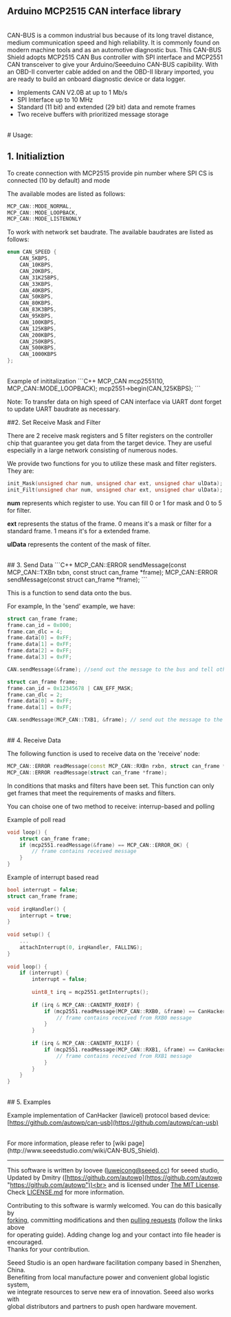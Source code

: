 Arduino MCP2515 CAN interface library
---------------------------------------------------------


<br>
CAN-BUS is a common industrial bus because of its long travel distance, medium communication speed and high reliability. It is commonly found on modern machine tools and as an automotive diagnostic bus. This CAN-BUS Shield adopts MCP2515 CAN Bus controller with SPI interface and MCP2551 CAN transceiver to give your Arduino/Seeeduino CAN-BUS capibility. With an OBD-II converter cable added on and the OBD-II library imported, you are ready to build an onboard diagnostic device or data logger.

- Implements CAN V2.0B at up to 1 Mb/s
- SPI Interface up to 10 MHz
- Standard (11 bit) and extended (29 bit) data and remote frames
- Two receive buffers with prioritized message storage


<br>
# Usage:



## 1. Initializtion

To create connection with MCP2515 provide pin number where SPI CS is connected (10 by default) and mode

The available modes are listed as follows:
```C++
MCP_CAN::MODE_NORMAL,
MCP_CAN::MODE_LOOPBACK,
MCP_CAN::MODE_LISTENONLY
```
To work with network set baudrate.
The available baudrates are listed as follows:
```C++
enum CAN_SPEED {
    CAN_5KBPS,
    CAN_10KBPS,
    CAN_20KBPS,
    CAN_31K25BPS,
    CAN_33KBPS,
    CAN_40KBPS,
    CAN_50KBPS,
    CAN_80KBPS,
    CAN_83K3BPS,
    CAN_95KBPS,
    CAN_100KBPS,
    CAN_125KBPS,
    CAN_200KBPS,
    CAN_250KBPS,
    CAN_500KBPS,
    CAN_1000KBPS
};
```

<br>
Example of inititalization
```C++
MCP_CAN mcp2551(10, MCP_CAN::MODE_LOOPBACK);
mcp2551->begin(CAN_125KBPS);
```
<br>

Note: To transfer data on high speed of CAN interface via UART dont forget to update UART baudrate as necessary.

##2. Set Receive Mask and Filter

There are 2 receive mask registers and 5 filter registers on the controller chip that guarantee you get data from the target device. They are useful especially in a large network consisting of numerous nodes.

We provide two functions for you to utilize these mask and filter registers. They are:

```C++
init_Mask(unsigned char num, unsigned char ext, unsigned char ulData);
init_Filt(unsigned char num, unsigned char ext, unsigned char ulData);
```

**num** represents which register to use. You can fill 0 or 1 for mask and 0 to 5 for filter.

**ext** represents the status of the frame. 0 means it's a mask or filter for a standard frame. 1 means it's for a extended frame.

**ulData** represents the content of the mask of filter.



<br>
## 3. Send Data
```C++
MCP_CAN::ERROR sendMessage(const MCP_CAN::TXBn txbn, const struct can_frame *frame);
MCP_CAN::ERROR sendMessage(const struct can_frame *frame);
```

This is a function to send data onto the bus. 

For example, In the 'send' example, we have:

```C++
struct can_frame frame;
frame.can_id = 0x000;
frame.can_dlc = 4;
frame.data[0] = 0xFF;
frame.data[1] = 0xFF;
frame.data[2] = 0xFF;
frame.data[3] = 0xFF;

CAN.sendMessage(&frame); //send out the message to the bus and tell other devices this is a standard frame from 0x00.
```

```C++
struct can_frame frame;
frame.can_id = 0x12345678 | CAN_EFF_MASK;
frame.can_dlc = 2;
frame.data[0] = 0xFF;
frame.data[1] = 0xFF;

CAN.sendMessage(MCP_CAN::TXB1, &frame); // send out the message to the bus using second TX buffer and tell other devices this is a extended frame from 0x12345678.
```


<br>
## 4. Receive Data

The following function is used to receive data on the 'receive' node:

```C++
MCP_CAN::ERROR readMessage(const MCP_CAN::RXBn rxbn, struct can_frame *frame);
MCP_CAN::ERROR readMessage(struct can_frame *frame);
```

In conditions that masks and filters have been set. This function can only get frames that meet the requirements of masks and filters.

You can choise one of two method to receive: interrup-based and polling

Example of poll read

```C++
void loop() {
    struct can_frame frame;
    if (mcp2551.readMessage(&frame) == MCP_CAN::ERROR_OK) {
        // frame contains received message
    }
}
```

Example of interrupt based read
```C++
bool interrupt = false;
struct can_frame frame;
	
void irqHandler() {
    interrupt = true;
}
	
void setup() {
    ...
    attachInterrupt(0, irqHandler, FALLING);
}
	
void loop() {
    if (interrupt) {
        interrupt = false;
       
        uint8_t irq = mcp2551.getInterrupts();
        
        if (irq & MCP_CAN::CANINTF_RX0IF) {
            if (mcp2551.readMessage(MCP_CAN::RXB0, &frame) == CanHacker::ERROR_OK) {
                // frame contains received from RXB0 message
            }
        }
            
        if (irq & MCP_CAN::CANINTF_RX1IF) {
            if (mcp2551.readMessage(MCP_CAN::RXB1, &frame) == CanHacker::ERROR_OK) {
                // frame contains received from RXB1 message
            }
        }
    }
}
```
<br>
## 5. Examples

Example implementation of CanHacker (lawicel) protocol based device: [https://github.com/autowp/can-usb](https://github.com/autowp/can-usb)

<br>
For more information, please refer to [wiki page](http://www.seeedstudio.com/wiki/CAN-BUS_Shield).

    
----

This software is written by loovee ([luweicong@seeed.cc](luweicong@seeed.cc "luweicong@seeed.cc")) for seeed studio,<br>
Updated by Dmitry ([https://github.com/autowp](https://github.com/autowp "https://github.com/autowp"))<br>
and is licensed under [The MIT License](http://opensource.org/licenses/mit-license.php). Check [LICENSE.md](LICENSE.md) for more information.<br>

Contributing to this software is warmly welcomed. You can do this basically by<br>
[forking](https://help.github.com/articles/fork-a-repo), committing modifications and then [pulling requests](https://help.github.com/articles/using-pull-requests) (follow the links above<br>
for operating guide). Adding change log and your contact into file header is encouraged.<br>
Thanks for your contribution.

Seeed Studio is an open hardware facilitation company based in Shenzhen, China. <br>
Benefiting from local manufacture power and convenient global logistic system, <br>
we integrate resources to serve new era of innovation. Seeed also works with <br>
global distributors and partners to push open hardware movement.<br>
